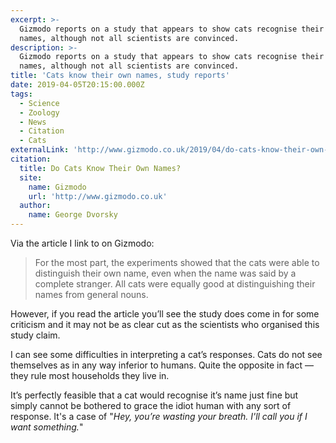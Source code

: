 ```yaml
---
excerpt: >-
  Gizmodo reports on a study that appears to show cats recognise their own
  names, although not all scientists are convinced.
description: >-
  Gizmodo reports on a study that appears to show cats recognise their own
  names, although not all scientists are convinced.
title: 'Cats know their own names, study reports'
date: 2019-04-05T20:15:00.000Z
tags:
  - Science
  - Zoology
  - News
  - Citation
  - Cats
externalLink: 'http://www.gizmodo.co.uk/2019/04/do-cats-know-their-own-names/'
citation:
  title: Do Cats Know Their Own Names?
  site:
    name: Gizmodo
    url: 'http://www.gizmodo.co.uk'
  author:
    name: George Dvorsky
---
```

Via the article I link to on Gizmodo:

> For the most part, the experiments showed that the cats were able to distinguish their own name, even when the name was said by a complete stranger. All cats were equally good at distinguishing their names from general nouns.

However, if you read the article you’ll see the study does come in for some criticism and it may not be as clear cut as the scientists who organised this study claim.

I can see some difficulties in interpreting a cat’s responses. Cats do not see themselves as in any way inferior to humans. Quite the opposite in fact — they rule most households they live in. 

It’s perfectly feasible that a cat would recognise it’s name just fine but simply cannot be bothered to grace the idiot human with any sort of response. It's a case of "_Hey, you’re wasting your breath. I'll call you if I want something._"




